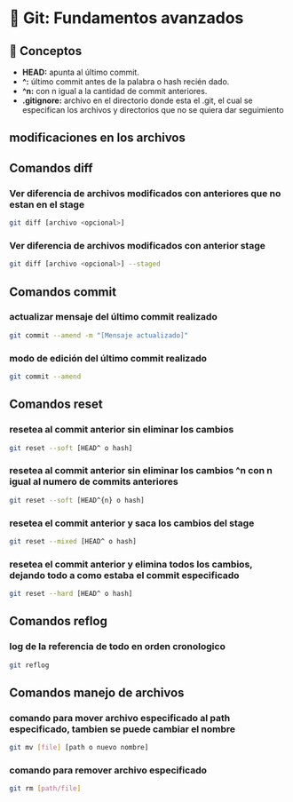 # 📌 Git: Fundamentos avanzados

## 🧩 Conceptos

- **HEAD:** apunta al último commit.
- **^:** último commit antes de la palabra o hash recién dado.
- **^n:** con n igual a la cantidad de commit anteriores.
- **.gitignore:** archivo en el directorio donde esta el .git, el cual se especifican los archivos y directorios que no se quiera dar seguimiento

##  modificaciones en los archivos

## Comandos diff

### Ver diferencia de archivos modificados con anteriores que no estan en el stage
```bash
git diff [archivo <opcional>]
```

### Ver diferencia de archivos modificados con anterior stage
```bash
git diff [archivo <opcional>] --staged
```

## Comandos commit

### actualizar mensaje del último commit realizado
```bash
git commit --amend -m "[Mensaje actualizado]"
```

### modo de edición del último commit realizado
```bash
git commit --amend
```

## Comandos reset

### resetea al commit anterior sin eliminar los cambios
```bash
git reset --soft [HEAD^ o hash]
```

### resetea al commit anterior sin eliminar los cambios ^n con n igual al numero de commits anteriores
```bash
git reset --soft [HEAD^{n} o hash]
```

### resetea el commit anterior y saca los cambios del stage
```bash
git reset --mixed [HEAD^ o hash]
```

### resetea el commit anterior y elimina todos los cambios, dejando todo a como estaba el commit especificado
```bash
git reset --hard [HEAD^ o hash]
```

## Comandos reflog

### log de la referencia de todo en orden cronologico
```bash
git reflog
```

## Comandos manejo de archivos

### comando para mover archivo especificado al path especificado, tambien se puede cambiar el nombre
```bash
git mv [file] [path o nuevo nombre]
```

### comando para remover archivo especificado
```bash
git rm [path/file]
```